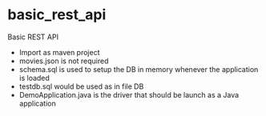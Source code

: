 # basic_rest_api
Basic REST API

- Import as maven project
- movies.json is not required
- schema.sql is used to setup the DB in memory whenever the application is loaded
- testdb.sql would be used as in file DB
- DemoApplication.java is the driver that should be launch as a Java application
